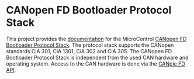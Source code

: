 # CANopen FD Bootloader Protocol Stack

This project provides the [documentation](https://microcontrol-germany.github.io/canopen-bootloader/) for the
MicroControl [CANopen FD Bootloader Protocol Stack](https://www.microcontrol.net/en/portfolio/protocol-stacks/canopen/canopen-bootloader/).
The protocol stack supports the CANopen standards CiA 301, CiA 1301, CiA 302 and CiA 305. The CANopen FD Bootloader
Protocol Stack is independent from the used CAN hardware and operating system. Access to the CAN hardware is done via
the [CANpie FD API](https://canpie.github.io).
